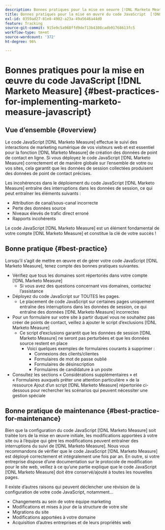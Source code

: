 ```yaml
---
description: Bonnes pratiques pour la mise en oeuvre [!DNL Marketo Measure] JavaScript - [!DNL Marketo Measure]
title: Bonnes pratiques pour la mise en œuvre du code JavaScript  [!DNL Marketo Measure]
exl-id: 0359ad27-81e8-4902-a23a-49a5646a44d0
feature: Tracking
source-git-commit: 915e9c5a968ffd9de713b4308cadb91768613fc5
workflow-type: tm+mt
source-wordcount: '372'
ht-degree: 96%

---
```


# Bonnes pratiques pour la mise en œuvre du code JavaScript [!DNL Marketo Measure] {#best-practices-for-implementing-marketo-measure-javascript}

## Vue d’ensemble {#overview}

Le code JavaScript [!DNL Marketo Measure] effectue le suivi des interactions de marketing numérique de vos visiteurs web et est essentiel pour la fonction [!DNL Marketo Measure] de création des données de point de contact en ligne. Si vous déployez le code JavaScript [!DNL Marketo Measure] correctement et de manière globale sur l’ensemble de votre ou vos sites, cela garantit que les données de session collectées produisent des données de point de contact précises.

Les incohérences dans le déploiement du code JavaScript [!DNL Marketo Measure] entraîne des interruptions dans les données de session, ce qui peut entraîner les éléments suivants :

* Attribution de canal/sous-canal incorrecte
* Perte des données source
* Niveaux élevés de trafic direct erroné
* Rapports incohérents

Le code JavaScript [!DNL Marketo Measure] est un élément fondamental de votre compte [!DNL Marketo Measure] et constitue la clé de votre succès !

## Bonne pratique {#best-practice}

Lorsqu’il s’agit de mettre en œuvre et de gérer votre code JavaScript [!DNL Marketo Measure], tenez compte des bonnes pratiques suivantes.

* Vérifiez que tous les domaines sont répertoriés dans votre compte [!DNL Marketo Measure]
   * Si vous avez des questions concernant vos domaines, contactez l’assistance
* Déployez du code JavaScript sur TOUTES les pages.
   * Le placement de code JavaScript sur certaines pages uniquement entraîne des interruptions dans les données de session, ce qui entraîne des données [!DNL Marketo Measure] incorrectes
* Pour un formulaire sur votre site à partir duquel vous ne souhaitez pas créer de points de contact, veillez à ajouter le script d’exclusions [!DNL Marketo Measure]
   * Ce script d’exclusions garantit que les données de session [!DNL Marketo Measure] ne seront pas perturbées et que les données source restent en place
      * Voici quelques exemples de formulaires courants à supprimer :
         * Connexions des clients/clientes
         * Formulaires de mot de passe oublié
         * Formulaires de désinscription
         * Formulaires de candidature à un poste
* Consultez les sections « Considérations supplémentaires » et « Formulaires auxquels prêter une attention particulière » de la ressource Ajout d’un script [!DNL Marketo Measure] répertoriée ci-dessous pour rechercher les scénarios qui peuvent nécessiter une gestion spéciale

## Bonne pratique de maintenance {#best-practice-for-maintenance}

Bien que la configuration du code JavaScript [!DNL Marketo Measure] soit traitée lors de la mise en œuvre initiale, les modifications apportées à votre site ou à l’équipe qui gère les modifications peuvent entraîner des interruptions du suivi de [!DNL Marketo Measure]. Nous vous recommandons de vérifier que le code JavaScript [!DNL Marketo Measure] est déployé correctement et intégralement une fois par an. En outre, si votre entreprise dispose d’une documentation sur le protocole de modification pour le site web, veillez à ce qu’une partie explique que le code JavaScript [!DNL Marketo Measure] doit être conservé/ajouté à toutes les nouvelles pages.

Il existe d’autres raisons qui peuvent déclencher une révision de la configuration de votre code JavaScript, notamment...

* Changements au sein de votre équipe marketing
* Modifications et mises à jour de la structure de votre site
* Migrations du site
* Modifications apportées à votre domaine
* Acquisition d’autres entreprises et de leurs propriétés web
